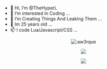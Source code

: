 - 👋 Hi, I’m @TheHyperL
- 👀 I’m interested in Coding ...
- 🌱 I’m Creating Things And Leaking Them ...
- 💞️ Im 25 years old ...
- 📫 I code Lua/Javascript/CSS ...




<div align="center">
    <img src="https://count.getloli.com/get/@:aw3rque?theme=rule34" alt=":aw3rque" />
</div>

<p align="center">
    <a href="https://www.instagram.com/jamessss2190/" target"blank_"><img src="https://img.shields.io/badge/INSTAGRAM%20-DC3175.svg?&style=for-the-badge&logo=instagram&logoColor=white"></a>
</p>
    <div align="center">
   <a href="https://discord.com/users/856541178115260466" target="_blank">
      <img src="https://lanyard-profile-readme.vercel.app/api/280696584889696257">
   </a>
</div>



